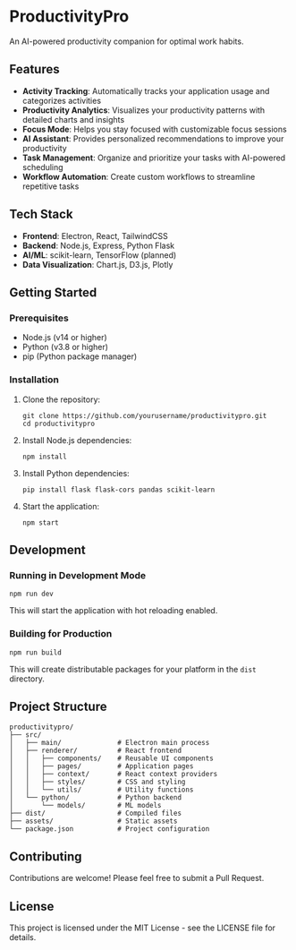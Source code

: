 # ProductivityPro

An AI-powered productivity companion for optimal work habits.

## Features

- **Activity Tracking**: Automatically tracks your application usage and categorizes activities
- **Productivity Analytics**: Visualizes your productivity patterns with detailed charts and insights
- **Focus Mode**: Helps you stay focused with customizable focus sessions
- **AI Assistant**: Provides personalized recommendations to improve your productivity
- **Task Management**: Organize and prioritize your tasks with AI-powered scheduling
- **Workflow Automation**: Create custom workflows to streamline repetitive tasks

## Tech Stack

- **Frontend**: Electron, React, TailwindCSS
- **Backend**: Node.js, Express, Python Flask
- **AI/ML**: scikit-learn, TensorFlow (planned)
- **Data Visualization**: Chart.js, D3.js, Plotly

## Getting Started

### Prerequisites

- Node.js (v14 or higher)
- Python (v3.8 or higher)
- pip (Python package manager)

### Installation

1. Clone the repository:
   ```
   git clone https://github.com/yourusername/productivitypro.git
   cd productivitypro
   ```

2. Install Node.js dependencies:
   ```
   npm install
   ```

3. Install Python dependencies:
   ```
   pip install flask flask-cors pandas scikit-learn
   ```

4. Start the application:
   ```
   npm start
   ```

## Development

### Running in Development Mode

```
npm run dev
```

This will start the application with hot reloading enabled.

### Building for Production

```
npm run build
```

This will create distributable packages for your platform in the `dist` directory.

## Project Structure

```
productivitypro/
├── src/
│   ├── main/              # Electron main process
│   ├── renderer/          # React frontend
│   │   ├── components/    # Reusable UI components
│   │   ├── pages/         # Application pages
│   │   ├── context/       # React context providers
│   │   ├── styles/        # CSS and styling
│   │   └── utils/         # Utility functions
│   └── python/            # Python backend
│       └── models/        # ML models
├── dist/                  # Compiled files
├── assets/                # Static assets
└── package.json           # Project configuration
```

## Contributing

Contributions are welcome! Please feel free to submit a Pull Request.

## License

This project is licensed under the MIT License - see the LICENSE file for details.

